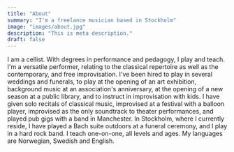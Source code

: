 ```yaml
---
title: "About"
summary: "I'm a freelance musician based in Stockholm"
image: "images/about.jpg"
description: "This is meta description."
draft: false
---
```


I am a cellist. With degrees in performance and pedagogy, I play and teach. 
I'm a versatile performer, relating to the classical repertoire as well as the contemporary, and free improvisation. I've been hired to play in several weddings and funerals, to play at the opening of an art exhibition, background music at an association's anniversary, at the opening of a new season at a public library, and to instruct in improvisation with kids. I have given solo recitals of classical music, improvised at a festival with a balloon player, improvised as the only soundtrack to theater performances, and played pub gigs with a band in Manchester. 
In Stockholm, where I currently reside, I have played a Bach suite outdoors at a funeral ceremony, and I play in a hard rock band. 
I teach one-on-one, all levels and ages.
My languages are Norwegian, Swedish and English. 

<br>
<br>

<div class="facts">


</div>
